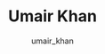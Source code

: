 ---
# this is autogenerated: do not edit
title: Umair Khan
author: umair_khan
layout: author-bio
jobtitle: Grad Student
bio: bioinformatics
type: member
excerpt: "Sirota Lab. Umair majored in Computer Science and Mathematics at Portland State University before coming to the Biological and Medical Informatics graduate prog"
header:
  teaser: /assets/images/people/bio-khan.jpg
papers: 
    - title: A single-cell gene expression language model
      excerpt: Connell W, <u>Khan U</u>, Keiser MJ. __arXiv - NeurIPS LMRL__. 2022 Oct 25.
      link: "https://doi.org/10.48550/arXiv.2210.14330"

---